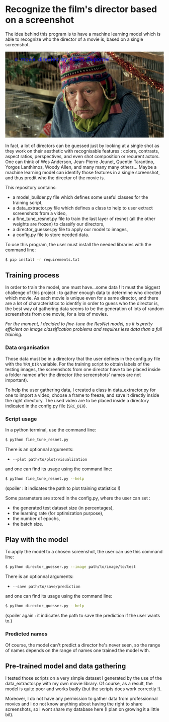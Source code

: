 # Recognize the film's director based on a screenshot

The idea behind this program is to have a machine learning model which is able to recognize who the director of a movie is, based on a single screenshot.

![dupontel_example](readme_images/Albert_Dupontel.jpg)

In fact, a lot of directors can be guessed just by looking at a single shot as they work on their aesthetic with recognisable features : colors, contrasts, aspect ratios, perspectives, and even shot composition or recurent actors. One can think of Wes Anderson, Jean-Pierre Jeunet, Quentin Tarantino, Yorgos Lanthimos, Woody Allen, and many many many others... 
Maybe a machine learning model can identify those features in a single screenshot, and thus predit who the director of the movie is.

This repository contains:
* a model_builder.py file which defines some useful classes for the training script,
* a data_extractor.py file which defines a class to help to user extract screenshots from a video,
* a fine_tune_resnet.py file to train the last layer of resnet (all the other weights are frozen) to classify our directors,
* a director_guesser.py file to apply our model to images,
* a config.py file to store needed data.

To use this program, the user must install the needed libraries with the command line:
```sh
$ pip install -r requirements.txt
```

## Training process

In order to train the model, one must have...some data !
It must the biggest challenge of this project : to gather enough data to determine who directed which movie. As each movie is unique even for a same director, and there are a lot of characteristics to identify in order to guess who the director is, the best way of gathering data seems to be the generation of lots of random screenshots from one movie, for a lots of movies.

*For the moment, I decided to fine-tune the ResNet model, as it is pretty efficient on image classification problems and requires less data than a full training.*

### Data organisation

Those data must be in a directory that the user defines in the config.py file with the `TRN_DIR` variable. For the training script to obtain labels of the testing images, the screenshots from one director have to be placed inside a folder named after the director (the screenshots' names are not important).

To help the user gathering data, I created a class in data_extractor.py for one to import a video, choose a frame to freeze, and save it directly inside the right directory. The used video are to be placed inside a directory indicated in the config.py file (`SRC_DIR`).

### Script usage

In a python terminal, use the command line:
```sh
$ python fine_tune_resnet.py
```

There is an optionnal arguments: 
* `--plot path/to/plot/visualization`

and one can find its usage using the command line:
```sh
$ python fine_tune_resnet.py --help
```
(spoiler : it indicates the path to plot training statistics !)

Some parameters are stored in the config.py, where the user can set :
* the generated test dataset size (in percentages),
* the learning rate (for optimization purpose),
* the number of epochs,
* the batch size.

## Play with the model

To apply the model to a chosen screenshot, the user can use this command line:
```sh
$ python director_guesser.py --image path/to/image/to/test
```
There is an optionnal arguments: 
* `--save path/to/save/prediction`

and one can find its usage using the command line:
```sh
$ python director_guesser.py --help
```
(spoiler again : it indicates the path to save the prediction if the user wants to.)

### Predicted names

Of course, the model can't predict a director he's never seen, so the range of names depends on the range of names one trained the model with.

## Pre-trained model and data gathering

I tested those scripts on a very simple dataset I generated by the use of the data_extractor.py with my own movie library. Of course, as a result, the model is quite poor and works badly (but the scripts does work correctly !).

Moreover, I do not have any permission to gather data from professionnal movies and I do not know anything about having the right to share screenshots, so I wont share my database here (I plan on growing it a little bit).